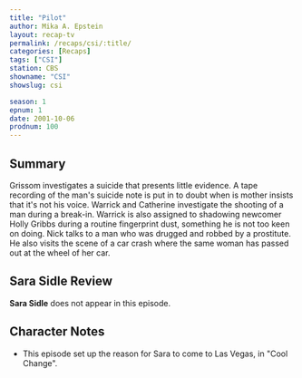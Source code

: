 ```yaml
---
title: "Pilot"
author: Mika A. Epstein
layout: recap-tv
permalink: /recaps/csi/:title/
categories: [Recaps]
tags: ["CSI"]
station: CBS
showname: "CSI"
showslug: csi

season: 1
epnum: 1
date: 2001-10-06
prodnum: 100  
---  
```

## Summary

Grissom investigates a suicide that presents little evidence. A tape recording of the man's suicide note is put in to doubt when is mother insists that it's not his voice. Warrick and Catherine investigate the shooting of a man during a break-in. Warrick is also assigned to shadowing newcomer Holly Gribbs during a routine fingerprint dust, something he is not too keen on doing. Nick talks to a man who was drugged and robbed by a prostitute. He also visits the scene of a car crash where the same woman has passed out at the wheel of her car.

## Sara Sidle Review

**Sara Sidle** does not appear in this episode.

## Character Notes

* This episode set up the reason for Sara to come to Las Vegas, in "Cool Change".

